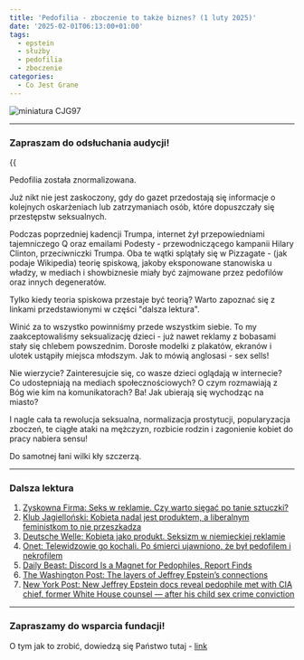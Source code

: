 ```yaml
---
title: 'Pedofilia - zboczenie to także biznes? (1 luty 2025)'
date: '2025-02-01T06:13:00+01:00'
tags:
  - epstein
  - służby
  - pedofilia
  - zboczenie
categories:
  - Co Jest Grane
---
```


![miniatura CJG97](/uploads/CJG_97_2025_02_01.png)

---

### Zapraszam do odsłuchania audycji!

{{<audio src="audio/CJG_97_2025_02_01.mp3">}}

Pedofilia została znormalizowana.

Już nikt nie jest zaskoczony, gdy do gazet przedostają się informacje o kolejnych oskarżeniach lub zatrzymaniach osób, które dopuszczały się przestępstw seksualnych.

Podczas poprzedniej kadencji Trumpa, internet żył przepowiedniami tajemniczego Q oraz emailami Podesty - przewodniczącego kampanii Hilary Clinton, przeciwniczki Trumpa. Oba te wątki splątały się w Pizzagate - (jak podaje Wikipedia) teorię spiskową, jakoby eksponowane stanowiska u władzy, w mediach i showbiznesie miały być zajmowane przez pedofilów oraz innych degeneratów.

Tylko kiedy teoria spiskowa przestaje być teorią? Warto zapoznać się z linkami przedstawionymi w części "dalsza lektura".

Winić za to wszystko powinniśmy przede wszystkim siebie. To my zaakceptowaliśmy seksualizację dzieci - już nawet reklamy z bobasami stały się chlebem powszednim. Dorosłe modelki z plakatów, ekranów i ulotek ustąpiły miejsca młodszym. Jak to mówią anglosasi - sex sells!

Nie wierzycie? Zainteresujcie się, co wasze dzieci oglądają w internecie? Co udostepniają na mediach społecznościowych? O czym rozmawiają z Bóg wie kim na komunikatorach? Ba! Jak ubierają się wychodząc na miasto? 

I nagle cała ta rewolucja seksualna, normalizacja prostytucji, popularyzacja zboczeń, te ciągłe ataki na mężczyzn, rozbicie rodzin i zagonienie kobiet do pracy nabiera sensu! 

Do samotnej łani wilki kły szczerzą.

---

### Dalsza lektura

1. [Zyskowna Firma: Seks w reklamie. Czy warto sięgać po tanie sztuczki?](https://zyskownafirma.pl/seks-w-reklamie/)
2. [Klub Jagielloński: Kobieta nadal jest produktem, a liberalnym feministkom to nie przeszkadza](https://klubjagiellonski.pl/2020/07/11/kobieta-nadal-jest-produktem-a-liberalnym-feministkom-to-nie-przeszkadza/)
3. [Deutsche Welle: Kobieta jako produkt. Seksizm w niemieckiej reklamie](https://www.dw.com/pl/kobieta-jako-produkt-seksizm-w-niemieckiej-reklamie/a-426802917)
4. [Onet: Telewidzowie go kochali. Po śmierci ujawniono, że był pedofilem i nekrofilem](https://plejada.pl/newsy/jimmy-savile-legendarny-dziennikarz-okazal-sie-pedofilem-i-nekrofilem/gtggkf6/)
5. [Daily Beast: Discord Is a Magnet for Pedophiles, Report Finds](https://www.thedailybeast.com/discord-is-a-magnet-for-pedophiles-report-finds/)
6. [The Washington Post: The layers of Jeffrey Epstein’s connections](https://www.washingtonpost.com/graphics/2019/national/epstein-connections/)
7. [New York Post: New Jeffrey Epstein docs reveal pedophile met with CIA chief, former White House counsel — after his child sex crime conviction](https://nypost.com/2023/04/30/epsteins-newly-released-calendar-includes-planned-meets-with-cia-chief-college-head-and-former-white-house-counsel/)

---

### Zapraszamy do wsparcia fundacji!

O tym jak to zrobić, dowiedzą się Państwo tutaj - [link](https://audycje.com.pl/posts/wsparcie/)